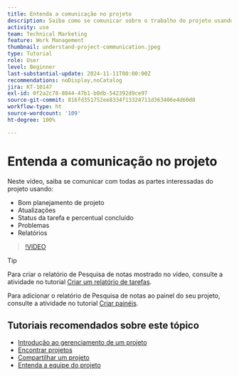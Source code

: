 ```yaml
---
title: Entenda a comunicação no projeto
description: Saiba como se comunicar sobre o trabalho do projeto usando um bom planejamento de projeto, atualizações, status de tarefas, percentual concluído, problemas e relatórios.
activity: use
team: Technical Marketing
feature: Work Management
thumbnail: understand-project-communication.jpeg
type: Tutorial
role: User
level: Beginner
last-substantial-update: 2024-11-11T00:00:00Z
recommendations: noDisplay,noCatalog
jira: KT-10147
exl-id: 0f2a2c78-8844-47b1-b0db-542392d9ce97
source-git-commit: 816fd351752ee8334f13324711d363406e4d60d0
workflow-type: ht
source-wordcount: '109'
ht-degree: 100%

---
```


# Entenda a comunicação no projeto

Neste vídeo, saiba se comunicar com todas as partes interessadas do projeto usando:

* Bom planejamento de projeto
* Atualizações
* Status da tarefa e percentual concluído
* Problemas
* Relatórios

>[!VIDEO](https://video.tv.adobe.com/v/3419150/?quality=12&learn=on&enablevpops)

>[!TIP]
>
>Para criar o relatório de Pesquisa de notas mostrado no vídeo, consulte a atividade no tutorial [Criar um relatório de tarefas](https://experienceleague.adobe.com/docs/workfront-learn/tutorials-workfront/reporting/basic-reporting/create-a-task-report.html?lang=br).
>
>Para adicionar o relatório de Pesquisa de notas ao painel do seu projeto, consulte a atividade no tutorial [Criar painéis](https://experienceleague.adobe.com/docs/workfront-learn/tutorials-workfront/reporting/basic-reporting/create-dashboards.html?lang=br).

## Tutoriais recomendados sobre este tópico

* [Introdução ao gerenciamento de um projeto](/help/manage-work/projects/getting-started-manage-a-project.md)
* [Encontrar projetos](/help/manage-work/projects/find-projects.md)
* [Compartilhar um projeto](/help/manage-work/projects/share-a-project.md)
* [Entenda a equipe do projeto](/help/manage-work/projects/understand-the-project-team.md)

